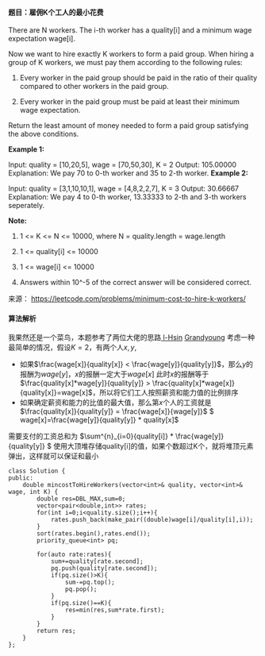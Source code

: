 #### 题目：雇佣K个工人的最小花费

There are N workers.  The i-th worker has a quality[i] and a minimum wage expectation wage[i].

Now we want to hire exactly K workers to form a paid group.  When hiring a group of K workers, we must pay them according to the following rules:

1. Every worker in the paid group should be paid in the ratio of their quality compared to other workers in the paid group.

2. Every worker in the paid group must be paid at least their minimum wage expectation.



Return the least amount of money needed to form a paid group satisfying the above conditions.

 

**Example 1:**

Input: quality = [10,20,5], wage = [70,50,30], K = 2
Output: 105.00000
Explanation: We pay 70 to 0-th worker and 35 to 2-th worker.
**Example 2:**

Input: quality = [3,1,10,10,1], wage = [4,8,2,2,7], K = 3
Output: 30.66667
Explanation: We pay 4 to 0-th worker, 13.33333 to 2-th and 3-th workers seperately. 
 

**Note:**

1. 1 <= K <= N <= 10000, where N = quality.length = wage.length

2. 1 <= quality[i] <= 10000

3. 1 <= wage[i] <= 10000

4. Answers within 10^-5 of the correct answer will be considered correct.


来源： https://leetcode.com/problems/minimum-cost-to-hire-k-workers/

#### 算法解析
我果然还是一个菜鸟，本题参考了两位大佬的思路<a href="https://blog.csdn.net/ihsin/article/details/82771186"> l-Hsin</a> <a href="https://www.cnblogs.com/grandyang/p/11329482.html">Grandyoung</a>
考虑一种最简单的情况，假设$K=2$，有两个人$x,y$,
- 如果$\frac{wage[x]}{quality[x]} < \frac{wage[y]}{quality[y]}$，那么$y$的报酬为$wage[y]$，$x$的报酬一定大于$wage[x]$ 此时$x$的报酬等于$\frac{quality[x]*wage[y]}{quality[y]} > \frac{quality[x]*wage[x]}{quality[x]}=wage[x]$，所以将它们工人按照薪资和能力值的比例排序
-  如果确定薪资和能力的比值的最大值，那么第$x$个人的工资就是
$\frac{quality[x]}{quality[y]} = \frac{wage[x]}{wage[y]}$ 
$ wage[x]=\frac{wage[y]}{quality[y]} * quality[x]$

需要支付的工资总和为 $\sum^{n}_{i=0}{quality[i]} * \frac{wage[y]}{quality[y]} $
使用大顶堆存储quality[i]的值，如果个数超过K个，就将堆顶元素弹出，这样就可以保证和最小
```
class Solution {
public:
    double mincostToHireWorkers(vector<int>& quality, vector<int>& wage, int K) {
        double res=DBL_MAX,sum=0;
        vector<pair<double,int>> rates;
        for(int i=0;i<quality.size();i++){
            rates.push_back(make_pair((double)wage[i]/quality[i],i));
        }
        sort(rates.begin(),rates.end());
        priority_queue<int> pq;
        
        for(auto rate:rates){
            sum+=quality[rate.second];
            pq.push(quality[rate.second]);
            if(pq.size()>K){
                sum-=pq.top();
                pq.pop();
            }
            if(pq.size()==K){
                res=min(res,sum*rate.first);
            }
        }
        return res;
    }
};
```

